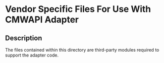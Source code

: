 # Vendor Specific Files For Use With CMWAPI Adapter

## Description
The files contained within this directory are third-party modules required to support the adapter code.
